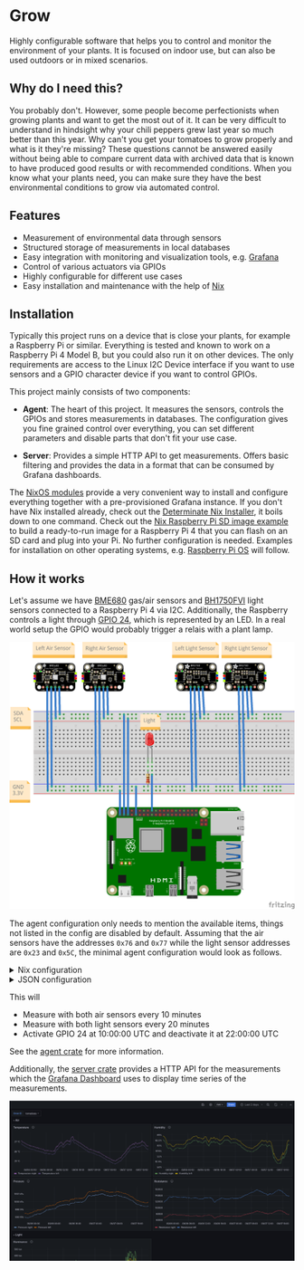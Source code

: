 # Grow

Highly configurable software that helps you to control and monitor the environment of your plants.
It is focused on indoor use, but can also be used outdoors or in mixed scenarios.

## Why do I need this?

You probably don't. However, some people become perfectionists when growing plants and want to get
the most out of it. It can be very difficult to understand in hindsight why your chili peppers grew
last year so much better than this year. Why can't you get your tomatoes to grow properly and what
is it they're missing? These questions cannot be answered easily without being able to compare
current data with archived data that is known to have produced good results or with recommended
conditions. When you know what your plants need, you can make sure they have the best environmental
conditions to grow via automated control.

## Features

- Measurement of environmental data through sensors
- Structured storage of measurements in local databases
- Easy integration with monitoring and visualization tools, e.g. [Grafana](https://grafana.com)
- Control of various actuators via GPIOs
- Highly configurable for different use cases
- Easy installation and maintenance with the help of [Nix](https://nixos.org/)

## Installation

Typically this project runs on a device that is close your plants, for example a Raspberry Pi or
similar. Everything is tested and known to work on a Raspberry Pi 4 Model B, but you could also run
it on other devices. The only requirements are access to the Linux I2C Device interface if you want
to use sensors and a GPIO character device if you want to control GPIOs.

This project mainly consists of two components:

- **Agent**: The heart of this project. It measures the sensors, controls the GPIOs and stores
  measurements in databases. The configuration gives you fine grained control over everything, you
  can set different parameters and disable parts that don't fit your use case.

- **Server**: Provides a simple HTTP API to get measurements. Offers basic filtering and provides
  the data in a format that can be consumed by Grafana dashboards.

The [NixOS modules](./nix/modules/default.nix) provide a very convenient way to install and
configure everything together with a pre-provisioned Grafana instance. If you don't have Nix
installed already, check out the
[Determinate Nix Installer](https://determinate.systems/posts/determinate-nix-installer/), it boils
down to one command. Check out the [Nix Raspberry Pi SD image example](./examples/nix-rpi-sd-image)
to build a ready-to-run image for a Raspberry Pi 4 that you can flash on an SD card and plug into
your Pi. No further configuration is needed. Examples for installation on other operating systems,
e.g. [Raspberry Pi OS](https://www.raspberrypi.com/software/) will follow.

## How it works

Let's assume we have
[BME680](https://www.bosch-sensortec.com/media/boschsensortec/downloads/datasheets/bst-bme680-ds001.pdf)
gas/air sensors and [BH1750FVI](https://www.mouser.com/datasheet/2/348/bh1750fvi-e-186247.pdf) light
sensors connected to a Raspberry Pi 4 via I2C. Additionally, the Raspberry controls a light through
[GPIO 24](https://pinout.xyz/pinout/pin18_gpio24/), which is represented by an LED. In a real world
setup the GPIO would probably trigger a relais with a plant lamp.

![A basic setup with two sensors and a light](./assets/fritzing_example.png)

The agent configuration only needs to mention the available items, things not listed in the config
are disabled by default. Assuming that the air sensors have the addresses `0x76` and `0x77` while
the light sensor addresses are `0x23` and `0x5C`, the minimal agent configuration would look as
follows.

<details>
<summary>Nix configuration</summary>

```nix
{
  grow.agent.config = {
    air.sample = {
      sample_rate_secs = 600;
      sensors = {
        left = {
          model = "Bme680";
          address = "0x77";
        };
        right = {
          model = "Bme680";
          address = "0x76";
        };
      };
    };

    light = {
      control = {
        mode = "TimeBased";
        pin = 24;
        activate_time = "10:00:00";
        deactivate_time = "22:00:00";
      };
      sample = {
        sample_rate_secs = 1200;
        sensors = {
          left = {
            model = "Bh1750Fvi";
            address = "0x23";
          };
          right = {
            model = "Bh1750Fvi";
            address = "0x5C";
          };
        };
      };
    };
  };
}
```

</details>

<details>
<summary>JSON configuration</summary>

```json
{
  "grow": {
    "agent": {
      "config": {
        "air": {
          "sample": {
            "sample_rate_secs": 600,
            "sensors": {
              "left": { "address": "0x77", "model": "Bme680" },
              "right": { "address": "0x76", "model": "Bme680" }
            }
          }
        },
        "light": {
          "control": {
            "activate_time": "10:00:00",
            "deactivate_time": "22:00:00",
            "mode": "TimeBased",
            "pin": 24
          },
          "sample": {
            "sample_rate_secs": 1200,
            "sensors": {
              "left": { "address": "0x23", "model": "Bh1750Fvi" },
              "right": { "address": "0x5C", "model": "Bh1750Fvi" }
            }
          }
        }
      }
    }
  }
}
```

</details>

This will

- Measure with both air sensors every 10 minutes
- Measure with both light sensors every 20 minutes
- Activate GPIO 24 at 10:00:00 UTC and deactivate it at 22:00:00 UTC

See the [agent crate](./agent/) for more information.

Additionally, the [server crate](./server/) provides a HTTP API for the measurements which the
[Grafana Dashboard](./grow-dashboard.json) uses to display time series of the measurements.

![The Grafana dashboard](./assets/grafana-dashboard.png)
